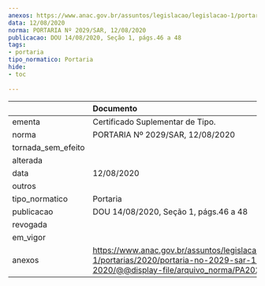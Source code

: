 ```yaml
---
anexos: https://www.anac.gov.br/assuntos/legislacao/legislacao-1/portarias/2020/portaria-no-2029-sar-12-08-2020/@@display-file/arquivo_norma/PA2020-2029.pdf
data: 12/08/2020
norma: PORTARIA Nº 2029/SAR, 12/08/2020
publicacao: DOU 14/08/2020, Seção 1, págs.46 a 48
tags:
- portaria
tipo_normatico: Portaria
hide: 
- toc 
 
---
```


|                    | Documento                                                                                                                                            |
|:-------------------|:-----------------------------------------------------------------------------------------------------------------------------------------------------|
| ementa             | Certificado Suplementar de Tipo.                                                                                                                     |
| norma              | PORTARIA Nº 2029/SAR, 12/08/2020                                                                                                                     |
| tornada_sem_efeito |                                                                                                                                                      |
| alterada           |                                                                                                                                                      |
| data               | 12/08/2020                                                                                                                                           |
| outros             |                                                                                                                                                      |
| tipo_normatico     | Portaria                                                                                                                                             |
| publicacao         | DOU 14/08/2020, Seção 1, págs.46 a 48                                                                                                                |
| revogada           |                                                                                                                                                      |
| em_vigor           |                                                                                                                                                      |
| anexos             | https://www.anac.gov.br/assuntos/legislacao/legislacao-1/portarias/2020/portaria-no-2029-sar-12-08-2020/@@display-file/arquivo_norma/PA2020-2029.pdf |